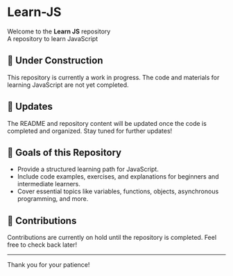 # Learn-JS

Welcome to the **Learn JS** repository <br>
A repository to learn JavaScript

## 🚧 Under Construction

This repository is currently a work in progress. The code and materials for learning JavaScript are not yet completed.

## 📅 Updates

The README and repository content will be updated once the code is completed and organized. Stay tuned for further updates!

## 🌟 Goals of this Repository

- Provide a structured learning path for JavaScript.
- Include code examples, exercises, and explanations for beginners and intermediate learners.
- Cover essential topics like variables, functions, objects, asynchronous programming, and more.

## 🤝 Contributions

Contributions are currently on hold until the repository is completed. Feel free to check back later!

---
Thank you for your patience!
